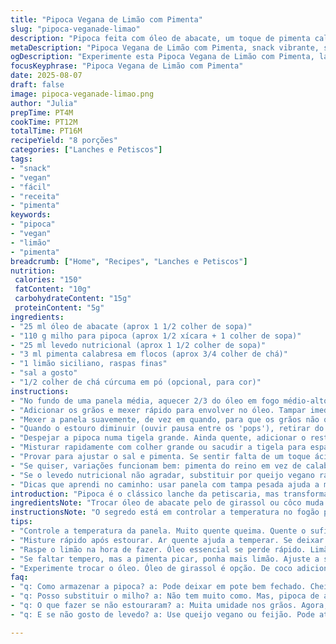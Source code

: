 ```yaml
---
title: "Pipoca Vegana de Limão com Pimenta"
slug: "pipoca-veganade-limao"
description: "Pipoca feita com óleo de abacate, um toque de pimenta calabresa e cúrcuma para cor. Grãos de milho estourados na medida, temperados com levedo de cerveja e raspas de limão siciliano. Versão sem glúten, sem lactose, sem ovos e completamente vegana. Ideal para quem quer um snack com sabor vibrante e um leve toque picante."
metaDescription: "Pipoca Vegana de Limão com Pimenta, snack vibrante, saudável e fácil. Multidão de sabores com um toque picante e aroma fresco."
ogDescription: "Experimente esta Pipoca Vegana de Limão com Pimenta, lanche rápido e gostoso. Uma explosão de sabores que surpreende."
focusKeyphrase: "Pipoca Vegana de Limão com Pimenta"
date: 2025-08-07
draft: false
image: pipoca-veganade-limao.png
author: "Julia"
prepTime: PT4M
cookTime: PT12M
totalTime: PT16M
recipeYield: "8 porções"
categories: ["Lanches e Petiscos"]
tags:
- "snack"
- "vegan"
- "fácil"
- "receita"
- "pimenta"
keywords:
- "pipoca"
- "vegan"
- "limão"
- "pimenta"
breadcrumb: ["Home", "Recipes", "Lanches e Petiscos"]
nutrition: 
 calories: "150"
 fatContent: "10g"
 carbohydrateContent: "15g"
 proteinContent: "5g"
ingredients:
- "25 ml óleo de abacate (aprox 1 1/2 colher de sopa)"
- "110 g milho para pipoca (aprox 1/2 xícara + 1 colher de sopa)"
- "25 ml levedo nutricional (aprox 1 1/2 colher de sopa)"
- "3 ml pimenta calabresa em flocos (aprox 3/4 colher de chá)"
- "1 limão siciliano, raspas finas"
- "sal a gosto"
- "1/2 colher de chá cúrcuma em pó (opcional, para cor)"
instructions:
- "No fundo de uma panela média, aquecer 2/3 do óleo em fogo médio-alto. Importante: óleo quente nos grãos para estourar bem, mas não deixar escurecer."
- "Adicionar os grãos e mexer rápido para envolver no óleo. Tampar imediatamente evitando vapor escapar."
- "Mexer a panela suavemente, de vez em quando, para que os grãos não queimem no fundo e estoure igual por todo lado."
- "Quando o estouro diminuir (ouvir pausa entre os 'pops'), retirar do fogo. Se parar de estourar antes do esperado, aumentar o fogo da próxima vez ou usar menos grãos – excesso sufoca o calor."
- "Despejar a pipoca numa tigela grande. Ainda quente, adicionar o restante do óleo, levedo nutricional, pimenta calabresa, cúrcuma, sal e raspas de limão."
- "Misturar rapidamente com colher grande ou sacudir a tigela para espalhar tudo igualmente e não perder o aroma do limão."
- "Provar para ajustar o sal e pimenta. Se sentir falta de um toque ácido no fundo, espremer um pouco de suco do limão siciliano."
- "Se quiser, variações funcionam bem: pimenta do reino em vez de calabresa, ou noz-moscada para um aroma mais quente."
- "Se o levedo nutricional não agradar, substituir por queijo vegano ralado ou um mix de farinha de algas para sabor umami."
- "Dicas que aprendi no caminho: usar panela com tampa pesada ajuda a manter vapor e evita pontos queimados. Nunca deixar a panela sem mexer por muito tempo, pois o milho queima rápido."
introduction: "Pipoca é o clássico lanche da petiscaria, mas transformar ela vegana, leve e com sabor cheio de personalidade não é fácil. Testei várias versões até chegar a essa combinação com óleo de abacate, que dá uma untuosidade gostosa e saudável, somada ao levedo nutricional para aquele toque de queijo sem ser queijo, e pimenta calabresa para aquela ardência que faz a boca pedir mais. O limão siciliano entra na jogada para equilibrar com frescor e levemente ácido; as raspas trazem aroma sutil que ativa o paladar. Além disso, usar cúrcuma opcionalmente dá uma cor convidativa, evitando o aspecto pálido da pipoca comum. Com tempo certo de estourar e a técnica para não queimar, vira snack versátil, fácil de preparar e liberadíssimo para quem tem restrições alimentares."
ingredientsNote: "Trocar óleo de abacate pelo de girassol ou côco muda o perfil, o de côco passa leve sabor adocicado. A pimenta calabresa pode ser substituída por páprica defumada para quem quer um sabor mais profundo e menos ardido. O levedo nutricional é um ingrediente curinga para dar aquele toque umami 'queijo' sem lactose, mas se não tiver, farinha de castanha de caju torrada no forno moída pode ser um substituto. O limão siciliano traz aroma único, mas raspas de limão taiti, ou até laranja, deixam diferente e interessante. A cúrcuma é só pra cor e leva anti-inflamatórios, mas cuidado para não enjoar do sabor."
instructionsNote: "O segredo está em controlar a temperatura no fogão para não queimar a pipoca antes de estourar. A panela precisa de tampa firme para manter o vapor que ajuda no estouro. Abri-la só quando o barulho parar diminui desperdício. Depois que tira do fogo, o calor residual que resta ajuda o tempero a grudar melhor. Misturar rapidamente evita que a pipoca esfrie e perca textura crocante. Para salgar, usar sal fino ajuda a espalhar mais uniformemente. A raspadinha do limão deve ser feita na hora do preparo para não perder óleo essencial que traz aroma intenso. Na prática, vai do olfato, som do estouro e cor para saber a hora certa."
tips:
- "Controle a temperatura da panela. Muito quente queima. Quente o suficiente estoura bem. Use a tampa pesada com cuidado. Ventilação evita queimado mas faz pipoca murcha."
- "Misture rápido após estourar. Ar quente ajuda a temperar. Se deixar esfriar perde a crocância. Triture os temperos grossos para melhor distribuir. Sal fina espalha melhor."
- "Raspe o limão na hora de fazer. Óleo essencial se perde rápido. Limão siciliano dá frescor. Experimente outros limões ou laraja para detalhar o sabor. Mas cuidado com o excesso."
- "Se faltar tempero, mas a pimenta picar, ponha mais limão. Ajuste a salinidade durante a mistura. Um pouco de sal pode fazer grande diferença. Olhe, sinta o aroma no preparo."
- "Experimente trocar o óleo. Óleo de girassol é opção. De coco adiciona doce sutil. Cada um muda gosto e textura. Também dá pra usar a cúrcuma com moderação. Não exagere."
faq:
- "q: Como armazenar a pipoca? a: Pode deixar em pote bem fechado. Cheiro e crocância são sinais. Uma semana no armário, mas atenção. Umidade é inimiga."
- "q: Posso substituir o milho? a: Não tem muito como. Mas, pipoca de arroz é alternativa. Note sabor diferente. Tente se quiser uma experiência nova."
- "q: O que fazer se não estouraram? a: Muita umidade nos grãos. Agora, toque na panela e escute. Novamente, ajuste a temperatura. Demais grãos sufocam calor."
- "q: E se não gosto de levedo? a: Use queijo vegano ou feijão. Pode até misturar farinhas diferentes. Depois, ajuste para sabor mais forte ou leve."

---
```

